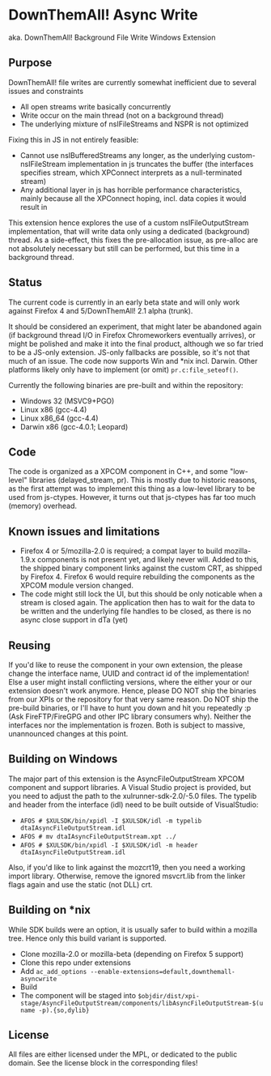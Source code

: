DownThemAll! Async Write
========================
aka. DownThemAll! Background File Write Windows Extension


Purpose
---
DownThemAll! file writes are currently somewhat inefficient due to several issues and constraints

* All open streams write basically concurrently
* Write occur on the main thread (not on a background thread)
* The underlying mixture of nsIFileStreams and NSPR is not optimized

Fixing this in JS in not entirely feasible:

* Cannot use nsIBufferedStreams any longer, as the underlying custom-nsIFileStream implementation in js truncates the buffer (the interfaces specifies stream, which XPConnect interprets as a null-terminated stream)
* Any additional layer in js has horrible performance characteristics, mainly because all the XPConnect hoping, incl. data copies it would result in

This extension hence explores the use of a custom nsIFileOutputStream implementation, that will write data only using a dedicated (background) thread.
As a side-effect, this fixes the pre-allocation issue, as pre-alloc are not absolutely necessary but still can be performed, but this time in a background thread.


Status
---
The current code is currently in an early beta state and will only work against Firefox 4 and 5/DownThemAll! 2.1 alpha (trunk).

It should be considered an experiment, that might later be abandoned again (if background thread I/O in Firefox Chromeworkers eventually arrives), or might be polished and make it into the final product, although we so far tried to be a JS-only extension. JS-only fallbacks are possible, so it's not that much of an issue.
The code now supports Win and *nix incl. Darwin. Other platforms likely only have to implement (or omit) `pr.c:file_seteof()`.

Currently the following binaries are pre-built and within the repository:

* Windows 32 (MSVC9+PGO)
* Linux x86 (gcc-4.4)
* Linux x86_64 (gcc-4.4)
* Darwin x86 (gcc-4.0.1; Leopard)

Code
---
The code is organized as a XPCOM component in C++, and some "low-level" libraries (delayed_stream, pr).
This is mostly due to historic reasons, as the first attempt was to implement this thing as a low-level library to be used from js-ctypes.
However, it turns out that js-ctypes has far too much (memory) overhead.

Known issues and limitations
---

* Firefox 4 or 5/mozilla-2.0 is required; a compat layer to build mozilla-1.9.x components is not present yet, and likely never will. Added to this, the shipped binary component links against the custom CRT, as shipped by Firefox 4. Firefox 6 would require rebuilding the components as the XPCOM module version changed.
* The code might still lock the UI, but this should be only noticable when a stream is closed again. The application then has to wait for the data to be written and the underlying file handles to be closed, as there is no async close support in dTa (yet)


Reusing
---
If you'd like to reuse the component in your own extension, the please change the interface name, UUID and contract id of the implementation!
Else a user might install conflicting versions, where the either your or our extension doesn't work anymore.
Hence, please DO NOT ship the binaries from our XPIs or the repository for that very same reason.
Do NOT ship the pre-build binaries, or I'll have to hunt you down and hit you repeatedly :p (Ask FireFTP/FireGPG and other IPC library consumers why).
Neither the interfaces nor the implementation is frozen. Both is subject to massive, unannounced changes at this point.


Building on Windows
---

The major part of this extension is the AsyncFileOutputStream XPCOM component and support libraries.
A Visual Studio project is provided, but you need to adjust the path to the xulrunner-sdk-2.0/-5.0 files. The typelib and header from the interface (idl) need to be built outside of VisualStudio:

* `AFOS # $XULSDK/bin/xpidl -I $XULSDK/idl -m typelib dtaIAsyncFileOutputStream.idl`
* `AFOS # mv dtaIAsyncFileOutputStream.xpt ../`
* `AFOS # $XULSDK/bin/xpidl -I $XULSDK/idl -m header dtaIAsyncFileOutputStream.idl`

Also, if you'd like to link against the mozcrt19, then you need a working import library. Otherwise, remove the ignored msvcrt.lib from the linker flags again and use the static (not DLL) crt.

Building on *nix
---

While SDK builds were an option, it is usually safer to build within a mozilla tree. Hence only this build variant is supported.

* Clone mozilla-2.0 or mozilla-beta (depending on Firefox 5 support)
* Clone this repo under extensions
* Add `ac_add_options --enable-extensions=default,downthemall-asyncwrite`
* Build
* The component will be staged into `$objdir/dist/xpi-stage/AsyncFileOutputStream/components/libAsyncFileOutputStream-$(uname -p).{so,dylib}`

License
---
All files are either licensed under the MPL, or dedicated to the public domain. See the license block in the corresponding files!
